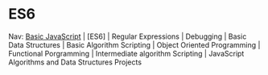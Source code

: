 # ES6
	
Nav: [Basic JavaScript](https://github.com/EO4wellness/T-I-L/blob/main/JavaScript/freecodecamp-notes/Basic-JavaScript.md) | [ES6] | Regular Expressions |  Debugging | Basic Data Structures | Basic Algorithm Scripting |  Object Oriented Programming | Functional Porgramming | Intermediate algorithm Scripting | JavaScript Algorithms and Data Structures Projects

